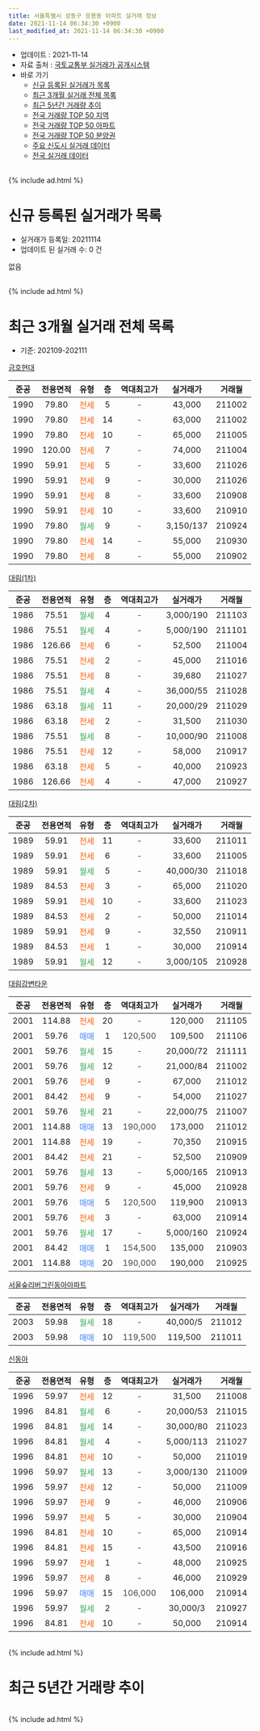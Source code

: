 ```yaml
---
title: 서울특별시 성동구 응봉동 아파트 실거래 정보
date: 2021-11-14 06:34:30 +0900
last_modified_at: 2021-11-14 06:34:30 +0900
---
```


* 업데이트 : 2021-11-14
* 자료 출처 : [국토교통부 실거래가 공개시스템](http://rt.molit.go.kr)
* 바로 가기
    * [신규 등록된 실거래가 목록](#신규-등록된-실거래가-목록)
    * [최근 3개월 실거래 전체 목록](#최근-3개월-실거래-전체-목록)
    * [최근 5년간 거래량 추이](#최근-5년간-거래량-추이)
    * [전국 거래량 TOP 50 지역](https://inasie.github.io/apt-trade-info/최근-3개월-전국에서-가장-거래가-많이-발생한-지역)
    * [전국 거래량 TOP 50 아파트](https://inasie.github.io/apt-trade-info/최근-3개월-전국에서-가장-거래가-많이-발생한-아파트)
    * [전국 거래량 TOP 50 분양권](https://inasie.github.io/apt-trade-info/최근-3개월-전국에서-가장-거래가-많이-발생한-분양권)
    * [주요 신도시 실거래 데이터](https://inasie.github.io/apt-trade-info/주요-신도시)
    * [전국 실거래 데이터](https://inasie.github.io/apt-trade-info/전국)
<br>
{% include ad.html %}
<br>

# 신규 등록된 실거래가 목록
* 실거래가 등록일: 20211114
* 업데이트 된 실거래 수: 0 건

없음

<br>
{% include ad.html %}
<br>

# 최근 3개월 실거래 전체 목록
* 기준: 202109-202111


[금호현대](https://search.naver.com/search.naver?query=%EC%84%9C%EC%9A%B8%ED%8A%B9%EB%B3%84%EC%8B%9C+%EC%84%B1%EB%8F%99%EA%B5%AC+%EC%9D%91%EB%B4%89%EB%8F%99+%EA%B8%88%ED%98%B8%ED%98%84%EB%8C%80)

|준공|전용면적|유형|층|역대최고가|실거래가|거래월|
|:---:|:---:|:---:|:---:|:---:|:---:|:---:|
|1990|79.80|<span style="color:#ff5a00">전세</span>|5|<span style="color:#444444">-</span>|43,000|211002|
|1990|79.80|<span style="color:#ff5a00">전세</span>|14|<span style="color:#444444">-</span>|63,000|211002|
|1990|79.80|<span style="color:#ff5a00">전세</span>|10|<span style="color:#444444">-</span>|65,000|211005|
|1990|120.00|<span style="color:#ff5a00">전세</span>|7|<span style="color:#444444">-</span>|74,000|211004|
|1990|59.91|<span style="color:#ff5a00">전세</span>|5|<span style="color:#444444">-</span>|33,600|211026|
|1990|59.91|<span style="color:#ff5a00">전세</span>|9|<span style="color:#444444">-</span>|30,000|211026|
|1990|59.91|<span style="color:#ff5a00">전세</span>|8|<span style="color:#444444">-</span>|33,600|210908|
|1990|59.91|<span style="color:#ff5a00">전세</span>|10|<span style="color:#444444">-</span>|33,600|210910|
|1990|79.80|<span style="color:#34a853">월세</span>|9|<span style="color:#444444">-</span>|3,150/137|210924|
|1990|79.80|<span style="color:#ff5a00">전세</span>|14|<span style="color:#444444">-</span>|55,000|210930|
|1990|79.80|<span style="color:#ff5a00">전세</span>|8|<span style="color:#444444">-</span>|55,000|210902|

[대림(1차)](https://search.naver.com/search.naver?query=%EC%84%9C%EC%9A%B8%ED%8A%B9%EB%B3%84%EC%8B%9C+%EC%84%B1%EB%8F%99%EA%B5%AC+%EC%9D%91%EB%B4%89%EB%8F%99+%EB%8C%80%EB%A6%BC%281%EC%B0%A8%29)

|준공|전용면적|유형|층|역대최고가|실거래가|거래월|
|:---:|:---:|:---:|:---:|:---:|:---:|:---:|
|1986|75.51|<span style="color:#34a853">월세</span>|4|<span style="color:#444444">-</span>|3,000/190|211103|
|1986|75.51|<span style="color:#34a853">월세</span>|4|<span style="color:#444444">-</span>|5,000/190|211101|
|1986|126.66|<span style="color:#ff5a00">전세</span>|6|<span style="color:#444444">-</span>|52,500|211004|
|1986|75.51|<span style="color:#ff5a00">전세</span>|2|<span style="color:#444444">-</span>|45,000|211016|
|1986|75.51|<span style="color:#ff5a00">전세</span>|8|<span style="color:#444444">-</span>|39,680|211027|
|1986|75.51|<span style="color:#34a853">월세</span>|4|<span style="color:#444444">-</span>|36,000/55|211028|
|1986|63.18|<span style="color:#34a853">월세</span>|11|<span style="color:#444444">-</span>|20,000/29|211029|
|1986|63.18|<span style="color:#ff5a00">전세</span>|2|<span style="color:#444444">-</span>|31,500|211030|
|1986|75.51|<span style="color:#34a853">월세</span>|8|<span style="color:#444444">-</span>|10,000/90|211008|
|1986|75.51|<span style="color:#ff5a00">전세</span>|12|<span style="color:#444444">-</span>|58,000|210917|
|1986|63.18|<span style="color:#ff5a00">전세</span>|5|<span style="color:#444444">-</span>|40,000|210923|
|1986|126.66|<span style="color:#ff5a00">전세</span>|4|<span style="color:#444444">-</span>|47,000|210927|

[대림(2차)](https://search.naver.com/search.naver?query=%EC%84%9C%EC%9A%B8%ED%8A%B9%EB%B3%84%EC%8B%9C+%EC%84%B1%EB%8F%99%EA%B5%AC+%EC%9D%91%EB%B4%89%EB%8F%99+%EB%8C%80%EB%A6%BC%282%EC%B0%A8%29)

|준공|전용면적|유형|층|역대최고가|실거래가|거래월|
|:---:|:---:|:---:|:---:|:---:|:---:|:---:|
|1989|59.91|<span style="color:#ff5a00">전세</span>|11|<span style="color:#444444">-</span>|33,600|211011|
|1989|59.91|<span style="color:#ff5a00">전세</span>|6|<span style="color:#444444">-</span>|33,600|211005|
|1989|59.91|<span style="color:#34a853">월세</span>|5|<span style="color:#444444">-</span>|40,000/30|211018|
|1989|84.53|<span style="color:#ff5a00">전세</span>|3|<span style="color:#444444">-</span>|65,000|211020|
|1989|59.91|<span style="color:#ff5a00">전세</span>|10|<span style="color:#444444">-</span>|33,600|211023|
|1989|84.53|<span style="color:#ff5a00">전세</span>|2|<span style="color:#444444">-</span>|50,000|211014|
|1989|59.91|<span style="color:#ff5a00">전세</span>|9|<span style="color:#444444">-</span>|32,550|210911|
|1989|84.53|<span style="color:#ff5a00">전세</span>|1|<span style="color:#444444">-</span>|30,000|210914|
|1989|59.91|<span style="color:#34a853">월세</span>|12|<span style="color:#444444">-</span>|3,000/105|210928|

[대림강변타운](https://search.naver.com/search.naver?query=%EC%84%9C%EC%9A%B8%ED%8A%B9%EB%B3%84%EC%8B%9C+%EC%84%B1%EB%8F%99%EA%B5%AC+%EC%9D%91%EB%B4%89%EB%8F%99+%EB%8C%80%EB%A6%BC%EA%B0%95%EB%B3%80%ED%83%80%EC%9A%B4)

|준공|전용면적|유형|층|역대최고가|실거래가|거래월|
|:---:|:---:|:---:|:---:|:---:|:---:|:---:|
|2001|114.88|<span style="color:#ff5a00">전세</span>|20|<span style="color:#444444">-</span>|120,000|211105|
|2001|59.76|<span style="color:#4285f3">매매</span>|1|<span style="color:#444444">120,500</span>|109,500|211106|
|2001|59.76|<span style="color:#34a853">월세</span>|15|<span style="color:#444444">-</span>|20,000/72|211111|
|2001|59.76|<span style="color:#34a853">월세</span>|12|<span style="color:#444444">-</span>|21,000/84|211002|
|2001|59.76|<span style="color:#ff5a00">전세</span>|9|<span style="color:#444444">-</span>|67,000|211012|
|2001|84.42|<span style="color:#ff5a00">전세</span>|9|<span style="color:#444444">-</span>|54,000|211027|
|2001|59.76|<span style="color:#34a853">월세</span>|21|<span style="color:#444444">-</span>|22,000/75|211007|
|2001|114.88|<span style="color:#4285f3">매매</span>|13|<span style="color:#444444">190,000</span>|173,000|211012|
|2001|114.88|<span style="color:#ff5a00">전세</span>|19|<span style="color:#444444">-</span>|70,350|210915|
|2001|84.42|<span style="color:#ff5a00">전세</span>|21|<span style="color:#444444">-</span>|52,500|210909|
|2001|59.76|<span style="color:#34a853">월세</span>|13|<span style="color:#444444">-</span>|5,000/165|210913|
|2001|59.76|<span style="color:#ff5a00">전세</span>|9|<span style="color:#444444">-</span>|45,000|210928|
|2001|59.76|<span style="color:#4285f3">매매</span>|5|<span style="color:#444444">120,500</span>|119,900|210913|
|2001|59.76|<span style="color:#ff5a00">전세</span>|3|<span style="color:#444444">-</span>|63,000|210914|
|2001|59.76|<span style="color:#34a853">월세</span>|17|<span style="color:#444444">-</span>|5,000/160|210924|
|2001|84.42|<span style="color:#4285f3">매매</span>|1|<span style="color:#444444">154,500</span>|135,000|210903|
|2001|114.88|<span style="color:#4285f3">매매</span>|20|<span style="color:#444444">190,000</span>|190,000|210925|


<script async src="//pagead2.googlesyndication.com/pagead/js/adsbygoogle.js"></script>
<!-- 기본 -->
<ins class="adsbygoogle"
     style="display:block"
     data-ad-client="ca-pub-2446590836940007"
     data-ad-slot="1659523306"
     data-ad-format="auto"
     data-full-width-responsive="true"></ins>
<script>
(adsbygoogle = window.adsbygoogle || []).push({});
</script>


[서울숲리버그린동아아파트](https://search.naver.com/search.naver?query=%EC%84%9C%EC%9A%B8%ED%8A%B9%EB%B3%84%EC%8B%9C+%EC%84%B1%EB%8F%99%EA%B5%AC+%EC%9D%91%EB%B4%89%EB%8F%99+%EC%84%9C%EC%9A%B8%EC%88%B2%EB%A6%AC%EB%B2%84%EA%B7%B8%EB%A6%B0%EB%8F%99%EC%95%84%EC%95%84%ED%8C%8C%ED%8A%B8)

|준공|전용면적|유형|층|역대최고가|실거래가|거래월|
|:---:|:---:|:---:|:---:|:---:|:---:|:---:|
|2003|59.98|<span style="color:#34a853">월세</span>|18|<span style="color:#444444">-</span>|40,000/5|211012|
|2003|59.98|<span style="color:#4285f3">매매</span>|10|<span style="color:#444444">119,500</span>|119,500|211011|

[신동아](https://search.naver.com/search.naver?query=%EC%84%9C%EC%9A%B8%ED%8A%B9%EB%B3%84%EC%8B%9C+%EC%84%B1%EB%8F%99%EA%B5%AC+%EC%9D%91%EB%B4%89%EB%8F%99+%EC%8B%A0%EB%8F%99%EC%95%84)

|준공|전용면적|유형|층|역대최고가|실거래가|거래월|
|:---:|:---:|:---:|:---:|:---:|:---:|:---:|
|1996|59.97|<span style="color:#ff5a00">전세</span>|12|<span style="color:#444444">-</span>|31,500|211008|
|1996|84.81|<span style="color:#34a853">월세</span>|6|<span style="color:#444444">-</span>|20,000/53|211015|
|1996|84.81|<span style="color:#34a853">월세</span>|14|<span style="color:#444444">-</span>|30,000/80|211023|
|1996|84.81|<span style="color:#34a853">월세</span>|4|<span style="color:#444444">-</span>|5,000/113|211027|
|1996|84.81|<span style="color:#ff5a00">전세</span>|10|<span style="color:#444444">-</span>|50,000|211019|
|1996|59.97|<span style="color:#34a853">월세</span>|13|<span style="color:#444444">-</span>|3,000/130|211009|
|1996|59.97|<span style="color:#ff5a00">전세</span>|12|<span style="color:#444444">-</span>|50,000|211009|
|1996|59.97|<span style="color:#ff5a00">전세</span>|9|<span style="color:#444444">-</span>|46,000|210906|
|1996|59.97|<span style="color:#ff5a00">전세</span>|5|<span style="color:#444444">-</span>|30,000|210904|
|1996|84.81|<span style="color:#ff5a00">전세</span>|10|<span style="color:#444444">-</span>|65,000|210914|
|1996|84.81|<span style="color:#ff5a00">전세</span>|15|<span style="color:#444444">-</span>|43,500|210916|
|1996|59.97|<span style="color:#ff5a00">전세</span>|1|<span style="color:#444444">-</span>|48,000|210925|
|1996|59.97|<span style="color:#ff5a00">전세</span>|8|<span style="color:#444444">-</span>|46,000|210929|
|1996|59.97|<span style="color:#4285f3">매매</span>|15|<span style="color:#444444">106,000</span>|106,000|210914|
|1996|59.97|<span style="color:#34a853">월세</span>|2|<span style="color:#444444">-</span>|30,000/3|210927|
|1996|84.81|<span style="color:#ff5a00">전세</span>|10|<span style="color:#444444">-</span>|50,000|210914|


<br>
{% include ad.html %}
<br>

# 최근 5년간 거래량 추이


<div style="width:100%;">
    <canvas id="deal_progress" height="200"></canvas>
</div>

<script>
new Chart(document.getElementById("deal_progress"), {
    type: 'line',
    data: {
        labels: ['201611','201612','201701','201702','201703','201704','201705','201706','201707','201708','201709','201710','201711','201712','201801','201802','201803','201804','201805','201806','201807','201808','201809','201810','201811','201812','201901','201902','201903','201904','201905','201906','201907','201908','201909','201910','201911','201912','202001','202002','202003','202004','202005','202006','202007','202008','202009','202010','202011','202012','202101','202102','202103','202104','202105','202106','202107','202108','202109','202110','202111'],
        datasets: [{
            label: '매매',
            pointRadius: 1,
            data: [19, 9, 14, 17, 19, 24, 43, 56, 54, 20, 19, 24, 32, 24, 29, 22, 17, 8, 10, 9, 11, 50, 24, 11, 6, 0, 2, 4, 3, 6, 11, 18, 34, 20, 26, 34, 43, 25, 21, 20, 11, 7, 15, 73, 19, 14, 9, 9, 16, 18, 14, 7, 19, 18, 16, 12, 17, 13, 4, 2, 1],
            borderColor: "rgba(255, 201, 14, 1)",
            backgroundColor: "rgba(255, 201, 14, 0.5)",
            fill: false,
            lineTension: 0
        },{
            label: '전월세',
            pointRadius: 1,
            data: [23, 47, 44, 54, 39, 30, 34, 33, 25, 36, 31, 30, 31, 31, 29, 36, 50, 34, 37, 32, 26, 48, 30, 38, 29, 28, 37, 37, 33, 24, 32, 22, 34, 26, 38, 38, 30, 32, 46, 38, 32, 40, 42, 35, 46, 31, 22, 37, 36, 28, 24, 28, 50, 52, 73, 44, 31, 28, 25, 31, 4],
            borderColor: "rgba(0, 141, 185, 1)",
            backgroundColor: "rgba(0, 141, 185, 0.5)",
            fill: false,
            lineTension: 0
        }
        ]
    },
    options: {
        responsive: true,
        title: {
            display: false
        },
        tooltips: {
            mode: 'index',
            intersect: false
        },
        hover: {
            mode: 'nearest',
            intersect: true
        },
        scales: {
            xAxes: [{
                display: true,
                scaleLabel: {
                    display: true,
                    labelString: '년/월'
                }
            }],
            yAxes: [{
                display: true,
                ticks: {
                    suggestedMin: 0,
                },
                scaleLabel: {
                    display: true,
                    labelString: '실거래 수'
                }
            }]
        }
    }
});

</script>


<br>
{% include ad.html %}
<br>

